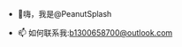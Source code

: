 - 👋嗨，我是@PeanutSplash
<!-- - 🌱 我现在正在学习 -->
- 📫 如何联系我:b1300658700@outlook.com
<!---
PeanutSplash/PeanutSplash is a ✨ special ✨ repository because its `README.md` (this file) appears on your GitHub profile.
You can click the Preview link to take a look at your changes.
--->
